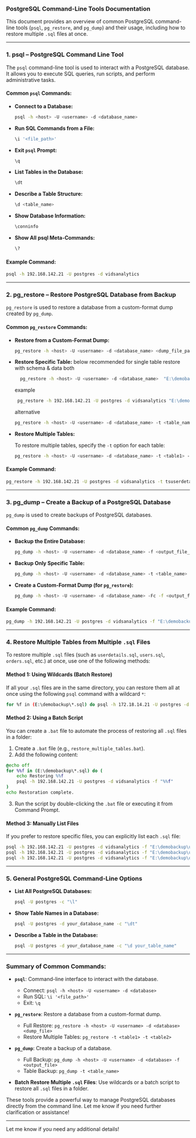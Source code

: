 
### **PostgreSQL Command-Line Tools Documentation**

This document provides an overview of common PostgreSQL command-line tools (`psql`, `pg_restore`, and `pg_dump`) and their usage, including how to restore multiple `.sql` files at once.

---

### 1. **psql** – PostgreSQL Command Line Tool

The `psql` command-line tool is used to interact with a PostgreSQL database. It allows you to execute SQL queries, run scripts, and perform administrative tasks.

#### Common `psql` Commands:

- **Connect to a Database:**

  ```bash
  psql -h <host> -U <username> -d <database_name>
  ```

- **Run SQL Commands from a File:**

  ```bash
  \i '<file_path>'
  ```

- **Exit `psql` Prompt:**

  ```sql
  \q
  ```

- **List Tables in the Database:**

  ```sql
  \dt
  ```

- **Describe a Table Structure:**

  ```sql
  \d <table_name>
  ```

- **Show Database Information:**

  ```sql
  \conninfo
  ```

- **Show All psql Meta-Commands:**

  ```sql
  \?
  ```

#### Example Command:
```bash
psql -h 192.168.142.21 -U postgres -d vidsanalytics
```

---

### 2. **pg_restore** – Restore PostgreSQL Database from Backup

`pg_restore` is used to restore a database from a custom-format dump created by `pg_dump`.

#### Common `pg_restore` Commands:

- **Restore from a Custom-Format Dump:**

  ```bash
  pg_restore -h <host> -U <username> -d <database_name> <dump_file_path>
  ```

- **Restore Specific Table:**
   below recommended for single table restore with schema & data both
   ```bash
     pg_restore -h <host> -U <username> -d <database_name>  "E:\demobackup\userdetails.sql"
   ```
   example
  
   ```bash
    pg_restore -h 192.168.142.21 -U postgres -d vidsanalytics "E:\demobackup\userdetails.sql"
   ```
    
  alternative

  ```bash
  pg_restore -h <host> -U <username> -d <database_name> -t <table_name> <dump_file_path>
  ```

- **Restore Multiple Tables:**

  To restore multiple tables, specify the `-t` option for each table:

  ```bash
  pg_restore -h <host> -U <username> -d <database_name> -t <table1> -t <table2> <dump_file_path>
  ```

#### Example Command:
```bash
pg_restore -h 192.168.142.21 -U postgres -d vidsanalytics -t tsuserdetails -t users -t orders "E:\demobackup\userdetails.sql"
```

---

### 3. **pg_dump** – Create a Backup of a PostgreSQL Database

`pg_dump` is used to create backups of PostgreSQL databases.

#### Common `pg_dump` Commands:

- **Backup the Entire Database:**

  ```bash
  pg_dump -h <host> -U <username> -d <database_name> -f <output_file_path>
  ```

- **Backup Only Specific Table:**

  ```bash
  pg_dump -h <host> -U <username> -d <database_name> -t <table_name> -f <output_file_path>
  ```

- **Create a Custom-Format Dump (for `pg_restore`):**

  ```bash
  pg_dump -h <host> -U <username> -d <database_name> -Fc -f <output_file_path>
  ```

#### Example Command:
```bash
pg_dump -h 192.168.142.21 -U postgres -d vidsanalytics -f "E:\demobackup\userdetails.sql"
```

---

### 4. **Restore Multiple Tables from Multiple `.sql` Files**

To restore multiple `.sql` files (such as `userdetails.sql`, `users.sql`, `orders.sql`, etc.) at once, use one of the following methods:

#### Method 1: Using Wildcards (Batch Restore)

If all your `.sql` files are in the same directory, you can restore them all at once using the following `psql` command with a wildcard `*`:

```bash
for %f in (E:\demobackup\*.sql) do psql -h 172.18.14.21 -U postgres -d vidsanalytics -f "%f"
```

#### Method 2: Using a Batch Script

You can create a `.bat` file to automate the process of restoring all `.sql` files in a folder:

1. Create a `.bat` file (e.g., `restore_multiple_tables.bat`).
2. Add the following content:

```bat
@echo off
for %%f in (E:\demobackup\*.sql) do (
    echo Restoring %%f
    psql -h 192.168.142.21 -U postgres -d vidsanalytics -f "%%f"
)
echo Restoration complete.
```

3. Run the script by double-clicking the `.bat` file or executing it from Command Prompt.

#### Method 3: Manually List Files

If you prefer to restore specific files, you can explicitly list each `.sql` file:

```bash
psql -h 192.168.142.21 -U postgres -d vidsanalytics -f "E:\demobackup\userdetails.sql"
psql -h 192.168.142.21 -U postgres -d vidsanalytics -f "E:\demobackup\users.sql"
psql -h 192.168.142.21 -U postgres -d vidsanalytics -f "E:\demobackup\orders.sql"
```

---

### 5. **General PostgreSQL Command-Line Options**

- **List All PostgreSQL Databases:**

  ```bash
  psql -U postgres -c "\l"
  ```

- **Show Table Names in a Database:**

  ```bash
  psql -U postgres -d your_database_name -c "\dt"
  ```

- **Describe a Table in the Database:**

  ```bash
  psql -U postgres -d your_database_name -c "\d your_table_name"
  ```

---

### Summary of Common Commands:
- **`psql`**: Command-line interface to interact with the database.
  - Connect: `psql -h <host> -U <username> -d <database>`
  - Run SQL: `\i '<file_path>'`
  - Exit: `\q`

- **`pg_restore`**: Restore a database from a custom-format dump.
  - Full Restore: `pg_restore -h <host> -U <username> -d <database> <dump_file>`
  - Restore Multiple Tables: `pg_restore -t <table1> -t <table2>`

- **`pg_dump`**: Create a backup of a database.
  - Full Backup: `pg_dump -h <host> -U <username> -d <database> -f <output_file>`
  - Table Backup: `pg_dump -t <table_name>`

- **Batch Restore Multiple `.sql` Files**: Use wildcards or a batch script to restore all `.sql` files in a folder.

These tools provide a powerful way to manage PostgreSQL databases directly from the command line. Let me know if you need further clarification or assistance!

--- 

Let me know if you need any additional details!
